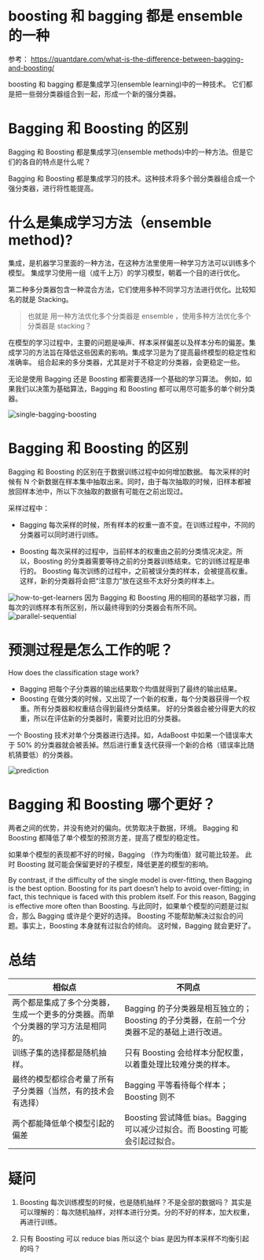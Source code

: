 # boosting 和 bagging 都是 ensemble 的一种
参考： https://quantdare.com/what-is-the-difference-between-bagging-and-boosting/

boosting 和 bagging 都是集成学习(ensemble learning)中的一种技术。
它们都是把一些弱分类器组合到一起，形成一个新的强分类器。

# Bagging 和 Boosting 的区别

Bagging 和 Boosting 都是集成学习(ensemble methods)中的一种方法。但是它们的各自的特点是什么呢？
 
Bagging 和 Boosting 都是集成学习的技术。这种技术将多个弱分类器组合成一个强分类器，进行将性能提高。


# 什么是集成学习方法（ensemble method)?
集成，是机器学习里面的一种方法，在这种方法里使用一种学习方法可以训练多个模型。
集成学习使用一组（成千上万）的学习模型，朝着一个目的进行优化。

第二种多分类器包含一种混合方法，它们使用多种不同学习方法进行优化。比较知名的就是 Stacking。


> 也就是 用一种方法优化多个分类器是 ensemble ，使用多种方法优化多个分类器是 stacking？

在模型的学习过程中，主要的问题是噪声、样本采样偏差以及样本分布的偏差。集成学习的方法旨在降低这些因素的影响。集成学习是为了提高最终模型的稳定性和准确率。
组合起来的多分类器，尤其是对于不稳定的分类器，会更稳定一些。

无论是使用 Bagging 还是 Boosting 都需要选择一个基础的学习算法。
例如，如果我们以决策为基础算法，Bagging 和 Boosting 都可以用尽可能多的单个树分类器。

![single-bagging-boosting](https://quantdare.com/wp-content/uploads/2016/04/bb1.png)

# Bagging 和 Boosting 的区别
Bagging 和 Boosting 的区别在于数据训练过程中如何增加数据。
每次采样的时候有 N 个新数据在样本集中抽取出来。同时，由于每次抽取的时候，旧样本都被放回样本池中，所以下次抽取的数据有可能在之前出现过。

采样过程中：
- Bagging 每次采样的时候，所有样本的权重一直不变。在训练过程中，不同的分类器可以同时进行训练。

- Boosting 每次采样的过程中，当前样本的权重由之前的分类情况决定。所以，Boosting 的分类器需要等待之前的分类器训练结束。它的训练过程是串行的。
Boosting 每次训练的过程中，之前被误分类的样本，会被提高权重。这样，新的分类器将会把“注意力”放在这些不太好分类的样本上。

![how-to-get-learners](https://quantdare.com/wp-content/uploads/2016/04/bb2.png)
因为 Bagging 和 Boosting 用的相同的基础学习器，而每次的训练样本有所区别，所以最终得到的分类器会有所不同。
![parallel-sequential](https://quantdare.com/wp-content/uploads/2016/04/bb3.png)

# 预测过程是怎么工作的呢？
How does the classification stage work?
- Bagging 把每个子分类器的输出结果取个均值就得到了最终的输出结果。
- Boosting 在做分类的时候，又出现了一个新的权重，每个分类器获得一个权重。所有分类器和权重结合得到最终分类结果。
好的分类器会被分得更大的权重，所以在评估新的分类器时，需要对比旧的分类器。

一个 Boosting 技术对单个分类器进行选择。如，AdaBoost 中如果一个错误率大于 50% 的分类器就会被丢掉。然后进行重复迭代获得一个新的合格（错误率比随机猜要低）的分类器。


![prediction](https://quantdare.com/wp-content/uploads/2016/04/bb4.png)

# Bagging 和 Boosting 哪个更好？
两者之间的优势，并没有绝对的偏向。优势取决于数据，环境。
Bagging 和 Boosting 都降低了单个模型的预测方差，提高了模型的稳定性。

如果单个模型的表现都不好的时候，Bagging （作为均衡值）就可能比较差。
此时 Boosting 就可能会保留更好的子模型，降低更差的模型的影响。

By contrast, if the difficulty of the single model is over-fitting, then Bagging is the best option. Boosting for its part doesn’t help to avoid over-fitting; in fact, this technique is faced with this problem itself. For this reason, Bagging is effective more often than Boosting.
与此同时，如果单个模型的问题是过拟合，那么 Bagging 或许是个更好的选择。
Boosting 不能帮助解决过拟合的问题。事实上，Boosting 本身就有过拟合的倾向。
这时候，Bagging 就会更好了。

# 总结

相似点 | 不同点
----|----
两个都是集成了多个分类器，生成一个更多的分类器。而单个分类器的学习方法是相同的。| Bagging 的子分类器是相互独立的；Boosting 的子分类器，在前一个分类器不足的基础上进行改进。
训练子集的选择都是随机抽样。| 只有 Boosting 会给样本分配权重，以着重处理比较难分类的样本。
最终的模型都综合考量了所有子分类器（当然，有的技术会有选择） | Bagging 平等看待每个样本；Boosting 则不
两个都能降低单个模型引起的偏差 | Boosting 尝试降低 bias。Bagging 可以减少过拟合。而 Boosting 可能会引起过拟合。


# 疑问
1. Boosting 每次训练模型的时候，也是随机抽样？不是全部的数据吗？
其实是可以理解的：每次随机抽样，对样本进行分类。分的不好的样本，加大权重，再进行训练。

2. 只有 Boosting 可以 reduce bias 
所以这个 bias 是因为样本采样不均衡引起的吗？
